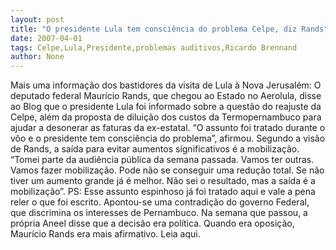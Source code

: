 ```yaml
---
layout: post
title: "O presidente Lula tem consciência do problema Celpe, diz Rands"
date: 2007-04-01
tags: Celpe,Lula,Presidente,problemas auditivos,Ricardo Brennand
author: None
---
```

Mais uma informação dos bastidores da visita de Lula à Nova Jerusalém:
O deputado federal Maurício Rands, que chegou ao Estado no Aerolula, disse ao Blog que o presidente Lula foi informado sobre a questão do reajuste da Celpe, além da proposta de diluição dos custos da Termopernambuco para ajudar a desonerar as faturas da ex-estatal.
“O assunto foi tratado durante o vôo e o presidente tem consciência do problema”, afirmou.
Segundo a visão de Rands, a saída para evitar aumentos significativos é a mobilização.
“Tomei parte da audiência pública da semana passada. Vamos ter outras. Vamos fazer mobilização. Pode não se conseguir uma redução total. Se não tiver um aumento grande já é melhor. Não sei o resultado, mas a saída é a mobilização”.
PS: Esse assunto espinhoso já foi tratado aqui e vale a pena reler o que foi escrito. Apontou-se uma contradição do governo Federal, que discrimina os interesses de Pernambuco. Na semana que passou, a própria Aneel disse que a decisão era política. Quando era&nbsp;oposição, Maurício Rands era mais afirmativo. Leia aqui. 